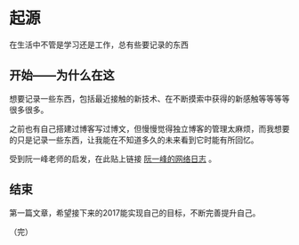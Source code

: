 # 起源
在生活中不管是学习还是工作，总有些要记录的东西  


## 开始——为什么在这
想要记录一些东西，包括最近接触的新技术、在不断摸索中获得的新感触等等等等很多很多。

之前也有自己搭建过博客写过博文，但慢慢觉得独立博客的管理太麻烦，而我想要的只是记录一些东西，让我能在不知道多久的未来看到它时能有所回忆。

受到阮一峰老师的启发，在此贴上链接 [阮一峰的网络日志](http://www.ruanyifeng.com/blog/) 。  


## 结束
第一篇文章，希望接下来的2017能实现自己的目标，不断完善提升自己。  
  
  
（完）
